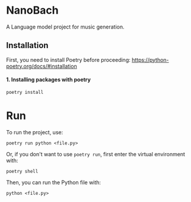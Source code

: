 # NanoBach

A Language model project for music generation.

## Installation 
First, you need to install Poetry before proceeding:
https://python-poetry.org/docs/#installation

#### 1. Installing packages with poetry
```
poetry install
```

# Run
To run the project, use:  
```
poetry run python <file.py>
```  

Or, if you don't want to use `poetry run`, first enter the virtual environment with:  
```
poetry shell
```  
Then, you can run the Python file with:  
```
python <file.py>
```  
